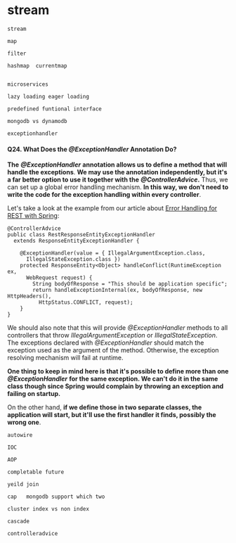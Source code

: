 # stream

```text
stream

map 

filter 

```

```text
hashmap  currentmap


```

```text
microservices
```

```text
lazy loading eager loading
```

```text
predefined funtional interface
```

```text
mongodb vs dynamodb
```

```text
exceptionhandler

```

#### Q24. What Does the _@ExceptionHandler_ Annotation Do?

**The** _**@ExceptionHandler**_ **annotation allows us to define a method that will handle the exceptions**. **We may use the annotation independently, but it's a far better option to use it together with the** _**@ControllerAdvice**_**.** Thus, we can set up a global error handling mechanism. **In this way, we don't need to write the code for the exception handling within every controller**.

Let's take a look at the example from our article about [Error Handling for REST with Spring](https://www.baeldung.com/exception-handling-for-rest-with-spring):

```text
@ControllerAdvice
public class RestResponseEntityExceptionHandler
  extends ResponseEntityExceptionHandler {

    @ExceptionHandler(value = { IllegalArgumentException.class,
      IllegalStateException.class })
    protected ResponseEntity<Object> handleConflict(RuntimeException ex,
      WebRequest request) {
        String bodyOfResponse = "This should be application specific";
        return handleExceptionInternal(ex, bodyOfResponse, new HttpHeaders(),
          HttpStatus.CONFLICT, request);
    }
}
```

We should also note that this will provide _@ExceptionHandler_ methods to all controllers that throw _IllegalArgumentException_ or _IllegalStateException_. The exceptions declared with _@ExceptionHandler_ should match the exception used as the argument of the method. Otherwise, the exception resolving mechanism will fail at runtime.

**One thing to keep in mind here is that it's possible to define more than one** _**@ExceptionHandler**_ **for the same exception. We can't do it in the same class though since Spring would complain by throwing an exception and failing on startup.**

On the other hand, **if we define those in two separate classes, the application will start, but it'll use the first handler it finds, possibly the wrong one**.

```text
autowire
```

```text
IOC
```

```text
AOP
```

```text
completable future
```

```text
yeild join
```

```text
cap   mongodb support which two
```

```text
cluster index vs non index
```

```text
cascade 
```

```text
controlleradvice
```

